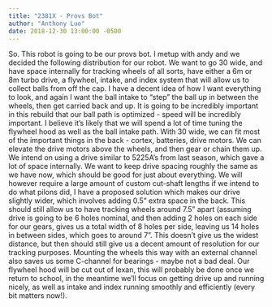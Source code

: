 ```yaml
---
title: "2381X - Provs Bot"
author: "Anthony Luo"
date: 2018-12-30 13:00:00 -0500
---
```

So. This robot is going to be our provs bot. I metup with andy and we decided the following distribution for our robot. We want to go 30 wide, and have space internally for tracking wheels of all sorts, have either a 6m or 8m turbo drive, a flywheel, intake, and index system that will allow us to collect balls from off the cap. I have a decent idea of how I want everything to look, and again I want the ball intake to “step” the ball up in between the wheels, then get carried back and up. It is going to be incredibly important in this rebuild that our ball path is optimized - speed will be incredibly important. I believe it’s likely that we will spend a lot of time tuning the flywheel hood as well as the ball intake path. 
With 30 wide, we can fit most of the important things in the back - cortex, batteries, drive motors. We can elevate the drive motors above the wheels, and then gear or chain them up. We intend on using a drive similar to 5225A’s from last season, which gave a lot of space internally. We want to keep drive spacing roughly the same as we have now, which should be good for just about everything. We will however require a large amount of custom cut-shaft lengths if we intend to do what pilons did, I have a proposed solution which makes our drive slightly wider, which involves adding 0.5” extra space in the back. This should still allow us to have tracking wheels around 7.5” apart (assuming drive is going to be 6 holes nominal, and then adding 2 holes on each side for our gears, gives us a total width of 8 holes per side, leaving us 14 holes in between sides, which goes to around 7”. This doesn’t give us the widest distance, but then should still give us a decent amount of resolution for our tracking purposes. Mounting the wheels this way with an external channel also saves us some C-channel for bearings - maybe not a bad deal. Our flywheel hood will be cut out of lexan, this will probably be done once we return to school, in the meantime we’ll focus on getting drive up and running nicely, as well as intake and index running smoothly and efficiently (every bit matters now!).
